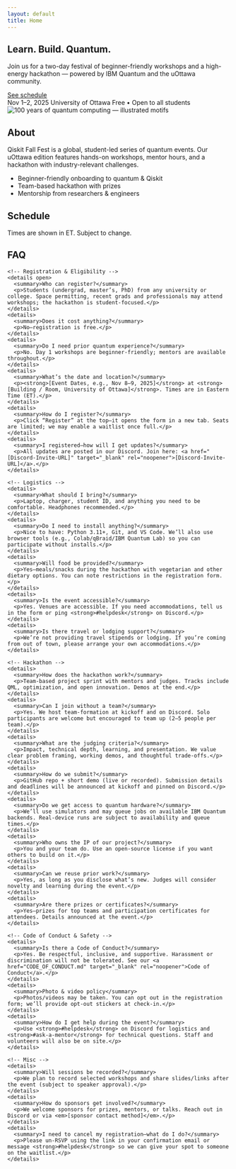 ```yaml
---
layout: default
title: Home
---
```


<section class="hero">
  <div class="container hero-inner">
    <h1>Learn. Build. Quantum.</h1>
    <p>Join us for a two-day festival of beginner-friendly workshops and a high-energy hackathon — powered by IBM Quantum and the uOttawa community.</p>
    <div class="cta">
<!--       <a class="btn primary" href="{{ site.register_url }}" target="_blank" rel="noopener">Register</a> -->
      <a class="btn ghost" href="#schedule">See schedule</a>
    </div>
    <div class="meta">
      <span class="pill">Nov 1–2, 2025</span>
      <span class="pill">University of Ottawa</span>
      <span class="pill">Free • Open to all students</span>
    </div>
  </div>
</section>

<main class="container">
  <section id="about" class="card">
    <img src="{{ '/assets/Full_Illustration.png' | relative_url }}" alt="100 years of quantum computing — illustrated motifs" class="about-banner" loading="eager" decoding="async">
    <h2>About</h2>
    <p>Qiskit Fall Fest is a global, student-led series of quantum events. Our uOttawa edition features hands-on workshops, mentor hours, and a hackathon with industry-relevant challenges.</p>
    <ul class="keypoints">
      <li>Beginner-friendly onboarding to quantum &amp; Qiskit</li>
      <li>Team-based hackathon with prizes</li>
      <li>Mentorship from researchers &amp; engineers</li>
    </ul>
  </section>

  <section id="schedule" class="card">
    <h2>Schedule</h2>
    <p>Times are shown in ET. Subject to change.</p>
    <div id="schedule-root" class="schedule"></div>
  </section>

  <section id="faq" class="card">
    <h2>FAQ</h2>
  
    <!-- Registration & Eligibility -->
    <details open>
      <summary>Who can register?</summary>
      <p>Students (undergrad, master’s, PhD) from any university or college. Space permitting, recent grads and professionals may attend workshops; the hackathon is student-focused.</p>
    </details>
    <details>
      <summary>Does it cost anything?</summary>
      <p>No—registration is free.</p>
    </details>
    <details>
      <summary>Do I need prior quantum experience?</summary>
      <p>No. Day 1 workshops are beginner-friendly; mentors are available throughout.</p>
    </details>
    <details>
      <summary>What’s the date and location?</summary>
      <p><strong>[Event Dates, e.g., Nov 8–9, 2025]</strong> at <strong>[Building / Room, University of Ottawa]</strong>. Times are in Eastern Time (ET).</p>
    </details>
    <details>
      <summary>How do I register?</summary>
      <p>Click “Register” at the top—it opens the form in a new tab. Seats are limited; we may enable a waitlist once full.</p>
    </details>
    <details>
      <summary>I registered—how will I get updates?</summary>
      <p>All updates are posted in our Discord. Join here: <a href="[Discord-Invite-URL]" target="_blank" rel="noopener">[Discord-Invite-URL]</a>.</p>
    </details>
  
    <!-- Logistics -->
    <details>
      <summary>What should I bring?</summary>
      <p>Laptop, charger, student ID, and anything you need to be comfortable. Headphones recommended.</p>
    </details>
    <details>
      <summary>Do I need to install anything?</summary>
      <p>Nice to have: Python 3.11+, Git, and VS Code. We’ll also use browser tools (e.g., Colab/qBraid/IBM Quantum Lab) so you can participate without installs.</p>
    </details>
    <details>
      <summary>Will food be provided?</summary>
      <p>Yes—meals/snacks during the hackathon with vegetarian and other dietary options. You can note restrictions in the registration form.</p>
    </details>
    <details>
      <summary>Is the event accessible?</summary>
      <p>Yes. Venues are accessible. If you need accommodations, tell us in the form or ping <strong>#helpdesk</strong> on Discord.</p>
    </details>
    <details>
      <summary>Is there travel or lodging support?</summary>
      <p>We’re not providing travel stipends or lodging. If you’re coming from out of town, please arrange your own accommodations.</p>
    </details>
  
    <!-- Hackathon -->
    <details>
      <summary>How does the hackathon work?</summary>
      <p>Team-based project sprint with mentors and judges. Tracks include QML, optimization, and open innovation. Demos at the end.</p>
    </details>
    <details>
      <summary>Can I join without a team?</summary>
      <p>Yes. We host team-formation at kickoff and on Discord. Solo participants are welcome but encouraged to team up (2–5 people per team).</p>
    </details>
    <details>
      <summary>What are the judging criteria?</summary>
      <p>Impact, technical depth, learning, and presentation. We value clear problem framing, working demos, and thoughtful trade-offs.</p>
    </details>
    <details>
      <summary>How do we submit?</summary>
      <p>GitHub repo + short demo (live or recorded). Submission details and deadlines will be announced at kickoff and pinned on Discord.</p>
    </details>
    <details>
      <summary>Do we get access to quantum hardware?</summary>
      <p>We’ll use simulators and may queue jobs on available IBM Quantum backends. Real-device runs are subject to availability and queue times.</p>
    </details>
    <details>
      <summary>Who owns the IP of our project?</summary>
      <p>You and your team do. Use an open-source license if you want others to build on it.</p>
    </details>
    <details>
      <summary>Can we reuse prior work?</summary>
      <p>Yes, as long as you disclose what’s new. Judges will consider novelty and learning during the event.</p>
    </details>
    <details>
      <summary>Are there prizes or certificates?</summary>
      <p>Yes—prizes for top teams and participation certificates for attendees. Details announced at the event.</p>
    </details>
  
    <!-- Code of Conduct & Safety -->
    <details>
      <summary>Is there a Code of Conduct?</summary>
      <p>Yes. Be respectful, inclusive, and supportive. Harassment or discrimination will not be tolerated. See our <a href="CODE_OF_CONDUCT.md" target="_blank" rel="noopener">Code of Conduct</a>.</p>
    </details>
    <details>
      <summary>Photo & video policy</summary>
      <p>Photos/videos may be taken. You can opt out in the registration form; we’ll provide opt-out stickers at check-in.</p>
    </details>
    <details>
      <summary>How do I get help during the event?</summary>
      <p>Use <strong>#helpdesk</strong> on Discord for logistics and <strong>#ask-a-mentor</strong> for technical questions. Staff and volunteers will also be on site.</p>
    </details>
  
    <!-- Misc -->
    <details>
      <summary>Will sessions be recorded?</summary>
      <p>We plan to record selected workshops and share slides/links after the event (subject to speaker approval).</p>
    </details>
    <details>
      <summary>How do sponsors get involved?</summary>
      <p>We welcome sponsors for prizes, mentors, or talks. Reach out in Discord or via <em>[sponsor contact method]</em>.</p>
    </details>
    <details>
      <summary>I need to cancel my registration—what do I do?</summary>
      <p>Please un-RSVP using the link in your confirmation email or message <strong>#helpdesk</strong> so we can give your spot to someone on the waitlist.</p>
    </details>
  </section>
</main>
